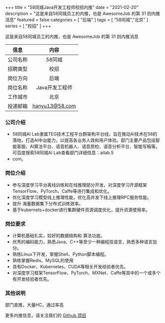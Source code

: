 +++
title = "58同城Java开发工程师校招内推"
date = "2021-02-20"
description = "这是来自58同城员工的内推，也是 AwesomeJob 的第 31 则内推消息"
featured = false
categories = [
    "后端"
]
tags = [
    "58同城","北京"
]
series = [
    "校招"
]
+++

这是来自58同城员工的内推，也是 AwesomeJob 的第 31 则内推消息
<!--more-->

| 信息 | 内容 |
| :-----:| :----: |
| 公司名称 | 58同城 |
| 招聘类型 | 校招 |
| 岗位方向 | 后端 |
| 岗位名称 | Java开发工程师 |
| 工作城市 | 北京 |
| 投递邮箱 | hanyu13@58.com |

### 公司介绍

- 58同城AI Lab隶属TEG技术工程平台群架构平台线，旨在推动AI技术在58的落地，打造AI中台能力，以提高各业务人效和用户体验。部门主要产品包括智能客服、AI算法平台、语音机器人、语音质检、语音分析平台、智能写稿等。可百度搜索58同城AI Lab查看部门详细信息：ailab.5
- com。

### 岗位介绍

- 参与深度学习平台离线训练和在线推理部分开发，对深度学习开源框架TensorFlow、PyTorch、Caffe等进行集成和优化。
- 优化深度学习模型线上推理性能，优化高并发下线上推理RPC服务性能。
- 提升 海量数据集下分布式训练效率。
- 基于kubernets+docker进行集群硬件资源调度优化，提升资源使用率。

### 岗位要求

- 计算机基础扎实，较好的数据结构和 算法功底。
- 优秀的编码能力，熟悉Java、C++等至少一种编程技语言，熟悉多种语言加分。
- 熟练Linux下开发，掌握Shell、Python脚本编程。
- 熟练掌握Redis、MySQL的使用
- 具有Docker、Kubernetes、CUDA等相关开发经验者优先。
- 对深度学习框架TensorFlow、PyTorch、MXNet、Caffe等其中的一个或多个有开发经验者优先。

### 其他说明

部门直推，大量HC，通过率高

更多内推信息，请关注我们的 [Github 项目](https://github.com/Dikea/AwesomeJob)

